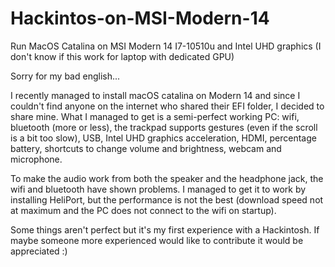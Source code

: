 # Hackintos-on-MSI-Modern-14
Run MacOS Catalina on MSI Modern 14 I7-10510u and Intel UHD graphics (I don't know if this work for laptop with dedicated GPU)

Sorry for my bad english...

I recently managed to install macOS catalina on Modern 14 and since I couldn't find anyone on the internet who shared their EFI folder, I decided to share mine.
What I managed to get is a semi-perfect working PC: wifi, bluetooth (more or less), the trackpad supports gestures (even if the scroll is a bit too slow), USB, Intel UHD graphics acceleration, HDMI, percentage battery, shortcuts to change volume and brightness, webcam and microphone.

To make the audio work from both the speaker and the headphone jack, the wifi and bluetooth have shown problems. I managed to get it to work by installing HeliPort, but the performance is not the best (download speed not at maximum and the PC does not connect to the wifi on startup).

Some things aren't perfect but it's my first experience with a Hackintosh. If maybe someone more experienced would like to contribute it would be appreciated :)
